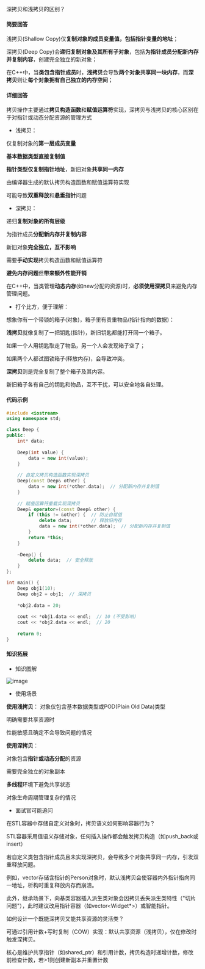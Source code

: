 深拷贝和浅拷贝的区别？
#### 简要回答

浅拷贝(Shallow Copy)仅**复制对象的成员变量值，包括指针变量的地址**；

深拷贝(Deep Copy)会**递归复制对象及其所有子对象**，包括**为指针成员分配新内存并复制内容**，创建完全独立的新对象；

在C++中，当**类包含指针成员**时，**浅拷贝**会导致**两个对象共享同一块内存**，而**深拷贝**则让**每个对象拥有自己独立的内存空间**；


#### 详细回答

拷贝操作主要通过**拷贝构造函数**和**赋值运算符**实现，深拷贝与浅拷贝的核心区别在于对指针或动态分配资源的管理方式

- 浅拷贝：

仅复制对象的**第一层成员变量**

**基本数据类型直接复制值**

**指针类型仅复制指针地址**，新旧对象**共享同一内存**

由编译器生成的默认拷贝构造函数和赋值运算符实现

可能导致**双重释放**和**悬垂指针**问题

- 深拷贝：

递归**复制对象的所有层级**

为指针成员**分配新内存并复制内容**

新旧对象**完全独立，互不影响**

需要**手动实现**拷贝构造函数和赋值运算符

**避免内存问题**但**带来额外性能开销**


在C++中，当类管理**动态内存**(如new分配的资源)时，**必须使用深拷贝**来避免内存管理问题。


- 打个比方，便于理解： 

想象你有一个带锁的箱子(对象)，箱子里有贵重物品(指针指向的数据)：

**浅拷贝**就像复制了一把钥匙(指针)，新旧钥匙都能打开同一个箱子。

如果一个人用钥匙取走了物品，另一个人会发现箱子空了；

如果两个人都试图锁箱子(释放内存)，会导致冲突。

**深拷贝**则是完全复制了整个箱子及其内容。

新旧箱子各有自己的钥匙和物品，互不干扰，可以安全地各自处理。
#### 代码示例
```cpp
#include <iostream>
using namespace std;

class Deep {
public:
    int* data;
    
    Deep(int value) {
        data = new int(value);
    }
    
    // 自定义拷贝构造函数实现深拷贝
    Deep(const Deep& other) {
        data = new int(*other.data);  // 分配新内存并复制值
    }
    
    // 赋值运算符重载实现深拷贝
    Deep& operator=(const Deep& other) {
        if (this != &other) {  // 防止自赋值
            delete data;       // 释放旧内存
            data = new int(*other.data);  // 分配新内存并复制值
        }
        return *this;
    }
    
    ~Deep() {
        delete data;  // 安全释放
    }
};

int main() {
    Deep obj1(10);
    Deep obj2 = obj1;  // 深拷贝
    
    *obj2.data = 20;
    
    cout << *obj1.data << endl;  // 10 (不受影响)
    cout << *obj2.data << endl;  // 20
    
    return 0;
}
```
#### 知识拓展
- 知识图解

![image](https://file1.kamacoder.com/i/bagu/1.png)


- 使用场景

**使用浅拷贝**：
对象仅包含基本数据类型或POD(Plain Old Data)类型

明确需要共享资源时

性能敏感且确定不会导致问题的情况

**使用深拷贝**：

对象包含**指针或动态分配**的资源

需要完全独立的对象副本

**多线程**环境下避免共享状态

对象生命周期管理复杂的情况

- 面试官可能追问

在STL容器中存储自定义对象时，拷贝语义如何影响容器行为？

STL容器采用值语义存储对象，任何插入操作都会触发拷贝构造（如push_back或insert）

若自定义类包含指针成员且未实现深拷贝，会导致多个对象共享同一内存，引发双重释放问题。

例如，vector<Person>存储含指针的Person对象时，默认浅拷贝会使容器内外指针指向同一地址，析构时重复释放内存而崩溃。

此外，继承场景下，向基类容器插入派生类对象会因拷贝丢失派生类特性（"切片问题"），此时建议改用指针容器（如vector<Widget*>）或智能指针。


如何设计一个既能深拷贝又能共享资源的灵活类？

可通过引用计数+写时复制（COW）实现：默认共享资源（浅拷贝），仅在修改时触发深拷贝。

核心是维护共享指针（如shared_ptr）和引用计数，拷贝构造时递增计数，修改前检查计数，若>1则创建新副本并重置计数